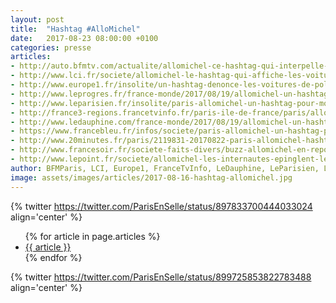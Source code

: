 ```yaml
---
layout: post
title:  "Hashtag #AlloMichel"
date:   2017-08-23 08:00:00 +0100
categories: presse
articles:
- http://auto.bfmtv.com/actualite/allomichel-ce-hashtag-qui-interpelle-le-prefet-contre-les-vehicules-de-police-mal-gares-a-paris-1238020.html
- http://www.lci.fr/societe/allomichel-le-hashtag-qui-affiche-les-voitures-de-police-mal-garee-2061760.html
- http://www.europe1.fr/insolite/un-hashtag-denonce-les-voitures-de-police-mal-garees-a-paris-3415217
- http://www.leprogres.fr/france-monde/2017/08/19/allomichel-un-hashtag-pour-denoncer-les-policiers-mal-gares
- http://www.leparisien.fr/insolite/paris-allomichel-un-hashtag-pour-moquer-les-voitures-de-police-mal-garees-19-08-2017-7201914.php
- http://france3-regions.francetvinfo.fr/paris-ile-de-france/paris/allomichel-riposte-cyclistes-au-prefet-police-twitter-1313877.html
- http://www.ledauphine.com/france-monde/2017/08/19/allomichel-un-hashtag-pour-denoncer-les-policiers-mal-gares
- https://www.francebleu.fr/infos/societe/paris-allomichel-un-hashtag-pour-epingler-les-voitures-de-police-mal-garees-1503386701
- http://www.20minutes.fr/paris/2119831-20170822-paris-allomichel-hashtag-epingle-voitures-police-mal-garees
- http://www.francesoir.fr/societe-faits-divers/buzz-allomichel-en-reponse-au-prefet-de-police-les-internautes-denoncent-les-policiers-mal-gare-stationne-twitter-reseau-social-paris-en-selle
- http://www.lepoint.fr/societe/allomichel-les-internautes-epinglent-les-policiers-mal-gares-22-08-2017-2151552_23.php
author: BFMParis, LCI, Europe1, FranceTvInfo, LeDauphine, LeParisien, LeProgrès, FranceBleu, 20minutes, FranceSoir, LePoint
image: assets/images/articles/2017-08-16-hashtag-allomichel.jpg
---
```


{% twitter https://twitter.com/ParisEnSelle/status/897833700444033024 align='center' %}

<ul>
{% for article in page.articles %}
<li>
   <a href="{{ article }}" rel="nofollow">{{ article }}</a>
</li>
{% endfor %}
</ul>

{% twitter https://twitter.com/ParisEnSelle/status/899725853822783488 align='center' %}
